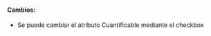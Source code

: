 <h4>Cambios:</h4>  
<ul>   
    <li>Se puede cambiar el atributo Cuantificable mediante el checkbox</li>

</ul>